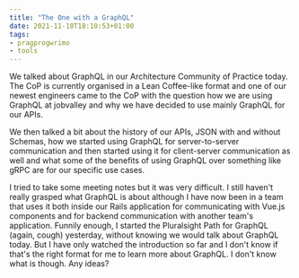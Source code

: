 ```yaml
---
title: "The One with a GraphQL"
date: 2021-11-10T18:10:53+01:00
tags:
- pragprogwrimo
- tools
---
```


We talked about GraphQL in our Architecture Community of Practice today. The CoP is currently organised in a Lean Coffee-like format and one of our newest engineers came to the CoP with the question how we are using GraphQL at jobvalley and why we have decided to use mainly GraphQL for our APIs.

We then talked a bit about the history of our APIs, JSON with and without Schemas, how we started using GraphQL for server-to-server communication and then started using it for client-server communication as well and what some of the benefits of using GraphQL over something like gRPC are for our specific use cases.

I tried to take some meeting notes but it was very difficult. I still haven't really grasped what GraphQL is about although I have now been in a team that uses it both inside our Rails application for communicating with Vue.js components and for backend communication with another team's application. Funnily enough, I started the Pluralsight Path for GraphQL (again, cough) yesterday, without knowing we would talk about GraphQL today. But I have only watched the introduction so far and I don't know if that's the right format for me to learn more about GraphQL. I don't know what is though. Any ideas?
